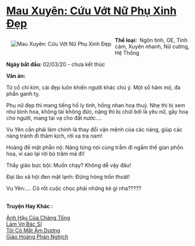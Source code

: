 <a href="https://utruyen.com/mau-xuyen-cuu-vot-nu-phu-xinh-dep/25081/" title="Mau Xuyên: Cứu Vớt Nữ Phụ Xinh Đẹp"><h1>Mau Xuyên: Cứu Vớt Nữ Phụ Xinh Đẹp</h1></a><div style="display:table"><img align="right" style="float: left; padding: 10px;" src="https://utruyen.com/images/story/200x260/mau-xuyen-cuu-vot-nu-phu-xinh-dep.jpg" alt="Mau Xuyên: Cứu Vớt Nữ Phụ Xinh Đẹp"><b>Thể loại: </b> Ngôn tình, OE, Tình cảm, Xuyên nhanh, Nữ cường, Hệ Thống<p></p><b>Ngày bắt đầu: </b>02/03/20 - chưa kết thúc<p></p><b>Văn án: </b><p></p>Từ cổ chí kim, cái đẹp luôn khiến người khác chú ý. Một số hâm mộ, đa phần ganh tỵ. <p></p>Phụ nữ đẹp thì mang tiếng hồ ly tinh, hồng nhan hoạ thuỷ. Nhẹ thì bị xem như bình hoa, không tài không đức, nặng thì bị chửi bới là yêu nữ, gây hoạ cho người, mang tai vạ cho đất nước....<p></p>Vu Yên cần phải làm chính là thay đổi vận mệnh của các nàng, giúp các nàng tránh đi thảm kịch, rời xa tra nam!<p></p>Hoàng đế mặt phẫn nộ: Nàng từng nói cùng trẫm đi ngắm thế gian phồn hoa, vì sao lại rời bỏ trâm mà đi!<p></p>Thầy giáo bực bội: Muốn chạy? Không dễ vậy đâu!<p></p>Đại lão xã hội đen mặt lạnh: Đừng hòng trốn thoát!<p></p>Vu Yên:.... Cô rốt cuộc chọc phải những kẻ gì nha?????</div><p><br><b>Truyện Hay Khác :</b></p><a href="https://utruyen.com/anh-hau-cua-chang-tong/25018/" alt="Ảnh Hậu Của Chàng Tổng">Ảnh Hậu Của Chàng Tổng</a><br/><a href="https://truyenhot2019.blogspot.com/2019/12/lam-vo-bac-si.html" alt="Làm Vợ Bác Sĩ">Làm Vợ Bác Sĩ</a><br/><a href="https://github.com/quanluxury/ngontinhhot/tree/master/truyenhay/19019/" alt="Tôi Có Mắt Âm Dương">Tôi Có Mắt Âm Dương</a><br/><a href="https://github.com/quanluxury/dammy/tree/master/truyenhay/22129/" alt="Giáo Hoàng Phản Nghịch">Giáo Hoàng Phản Nghịch</a><br/>